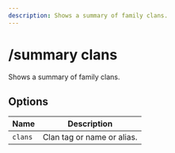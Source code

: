```yaml
---
description: Shows a summary of family clans.
---
```


# /summary clans

Shows a summary of family clans.

## Options

| Name | Description |
|------|-------------|
| `clans` | Clan tag or name or alias. |

